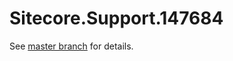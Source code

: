 # Sitecore.Support.147684

See [master branch](https://github.com/sitecoresupport/Sitecore.Support.147684) for details.